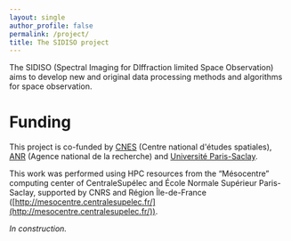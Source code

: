 ```yaml
---
layout: single
author_profile: false
permalink: /project/
title: The SIDISO project
---
```


The SIDISO (Spectral Imaging for DIffraction limited Space Observation) aims to
develop new and original data processing methods and algorithms for space
observation.

# Funding

This project is co-funded by [CNES](http://cnes.fr/) (Centre national d'études
spatiales), [ANR](http://anr.fr/) (Agence national de la recherche) and
[Université Paris-Saclay](https://www.universite-paris-saclay.fr/).

This work was performed using HPC resources from the “Mésocentre” computing
center of CentraleSupélec and École Normale Supérieur Paris-Saclay, supported by
CNRS and Région Île-de-France
([http://mesocentre.centralesupelec.fr/](http://mesocentre.centralesupelec.fr/)).

_In construction._
